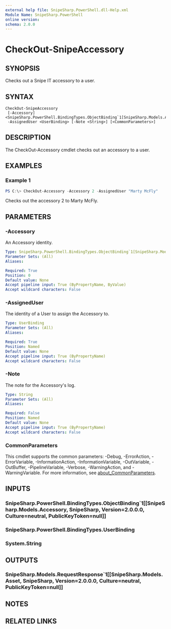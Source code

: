 ```yaml
---
external help file: SnipeSharp.PowerShell.dll-Help.xml
Module Name: SnipeSharp.PowerShell
online version:
schema: 2.0.0
---
```


# CheckOut-SnipeAccessory

## SYNOPSIS
Checks out a Snipe IT accessory to a user.

## SYNTAX

```
CheckOut-SnipeAccessory
 [-Accessory] <SnipeSharp.PowerShell.BindingTypes.ObjectBinding`1[SnipeSharp.Models.Accessory]>
 -AssignedUser <UserBinding> [-Note <String>] [<CommonParameters>]
```

## DESCRIPTION
The CheckOut-Accessory cmdlet checks out an accessory to a user.

## EXAMPLES

### Example 1
```powershell
PS C:\> CheckOut-Accessory -Accessory 2 -AssignedUser "Marty McFly"
```

Checks out the accessory 2 to Marty McFly.

## PARAMETERS

### -Accessory
An Accessory identity.

```yaml
Type: SnipeSharp.PowerShell.BindingTypes.ObjectBinding`1[SnipeSharp.Models.Accessory]
Parameter Sets: (All)
Aliases:

Required: True
Position: 0
Default value: None
Accept pipeline input: True (ByPropertyName, ByValue)
Accept wildcard characters: False
```

### -AssignedUser
The identity of a User to assign the Accessory to.

```yaml
Type: UserBinding
Parameter Sets: (All)
Aliases:

Required: True
Position: Named
Default value: None
Accept pipeline input: True (ByPropertyName)
Accept wildcard characters: False
```

### -Note
The note for the Accessory's log.

```yaml
Type: String
Parameter Sets: (All)
Aliases:

Required: False
Position: Named
Default value: None
Accept pipeline input: True (ByPropertyName)
Accept wildcard characters: False
```

### CommonParameters
This cmdlet supports the common parameters: -Debug, -ErrorAction, -ErrorVariable, -InformationAction, -InformationVariable, -OutVariable, -OutBuffer, -PipelineVariable, -Verbose, -WarningAction, and -WarningVariable. For more information, see [about_CommonParameters](http://go.microsoft.com/fwlink/?LinkID=113216).

## INPUTS

### SnipeSharp.PowerShell.BindingTypes.ObjectBinding`1[[SnipeSharp.Models.Accessory, SnipeSharp, Version=2.0.0.0, Culture=neutral, PublicKeyToken=null]]

### SnipeSharp.PowerShell.BindingTypes.UserBinding

### System.String

## OUTPUTS

### SnipeSharp.Models.RequestResponse`1[[SnipeSharp.Models.Asset, SnipeSharp, Version=2.0.0.0, Culture=neutral, PublicKeyToken=null]]

## NOTES

## RELATED LINKS
